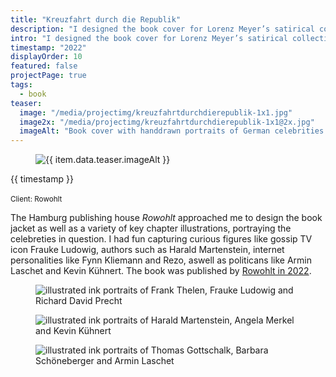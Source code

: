```yaml
---
title: "Kreuzfahrt durch die Republik"
description: "I designed the book cover for Lorenz Meyer’s satirical collection of celeb impersonations."
intro: "I designed the book cover for Lorenz Meyer’s satirical collection of celeb impersonations."
timestamp: "2022"
displayOrder: 10
featured: false
projectPage: true
tags:
  - book
teaser:
  image: "/media/projectimg/kreuzfahrtdurchdierepublik-1x1.jpg"
  image2x: "/media/projectimg/kreuzfahrtdurchdierepublik-1x1@2x.jpg"
  imageAlt: "Book cover with handdrawn portraits of German celebrities. Book title is German: Kreuzfahrt durch die Republik"
---
```


<figure class="container--full">
  <img src="/media/projectimg/kreuzfahrtdurchdierepublik-3x4.jpg" 
      srcset="/media/projectimg/kreuzfahrtdurchdierepublik-3x4.jpg 1x, /media/projectimg/kreuzfahrtdurchdierepublik-3x4@2x.jpg 2x"
      alt="{{ item.data.teaser.imageAlt }}" />
</figure>

<div class="content-container container--normal">
  <aside>
    <time>{{ timestamp }}</time><br><br>
    <small>Client: Rowohlt</small>
  </aside>
  <div class="content">
    <p>The Hamburg publishing house <em>Rowohlt</em> approached me to design the book jacket as well as a variety of key chapter illustrations, portraying the celebreties in question. I had fun capturing curious figures like gossip TV icon Frauke Ludowig, authors such as Harald Martenstein, internet personalities like Fynn Kliemann and Rezo, aswell as politicans like Armin Laschet and Kevin Kühnert. The book was published by <a href="https://www.rowohlt.de/buch/lorenz-meyer-kreuzfahrt-durch-die-republik-9783499009983" target="_blank">Rowohlt in 2022</a>.</p>
  </div>
</div>

<figure class="container--wide spacer-b--s">
  <img src="/media/projectimg/kreuzfahrtdurchdierepublik-portraits-1.jpg" alt="illustrated ink portraits of Frank Thelen, Frauke Ludowig and Richard David Precht">
</figure>

<figure class="container--wide spacer-b--s">
  <img src="/media/projectimg/kreuzfahrtdurchdierepublik-portraits-2.jpg" alt="illustrated ink portraits of Harald Martenstein, Angela Merkel and Kevin Kühnert">
</figure>

<figure class="container--wide spacer-b--s">
  <img src="/media/projectimg/kreuzfahrtdurchdierepublik-portraits-3.jpg" alt="illustrated ink portraits of Thomas Gottschalk, Barbara Schöneberger and Armin Laschet">
</figure>